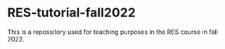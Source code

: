 # RES-tutorial-fall2022
This is a repossitory used for teaching purposes in the RES course in fall 2022.
